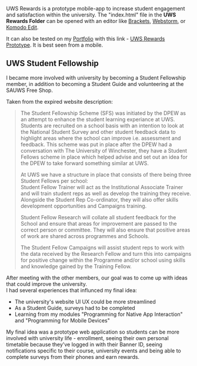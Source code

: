 UWS Rewards is a prototype mobile-app to increase student engagement and satisfaction within the university. The "index.html" file in the __UWS Rewards Folder__ can be opened with an editor like [Brackets](http://brackets.io/), [Webstorm](https://www.jetbrains.com/webstorm/), or [Komodo Edit](https://www.activestate.com/komodo-ide/downloads/edit).

It can also be tested on my [Portfolio](https://yuchingho.neocities.org/) with this link - [UWS Rewards Prototype](https://yuchingho.neocities.org/UWS-Rewards-Prototype.html). It is best seen from a mobile.

## UWS Student Fellowship

I became more involved with university by becoming a Student Fellowship member, in addition to becoming a Student Guide and volunteering at the SAUWS Free Shop.

Taken from the expired website description:
>The Student Fellowship Scheme (SFS) was initiated by the DPEW as an attempt to enhance the student learning experiance at UWS. Students are recruited on a school basis with an intention to look at the National Student Survey and other student feedback data to highlight areas where the school can improve i.e. assessment and feedback. This scheme was put in place after the DPEW had a conversation with The University of Winchester, they have a Student Fellows scheme in place which helped advise and set out an idea for the DPEW to take forward something similar at UWS.
>
> At UWS we have a structure in place that consists of there being three Student Fellows per school:\
> Student Fellow Trainer will act as the Institutional Associate Trainer and will train student reps as well as develop the training they receive. Alongside the Student Rep Co-ordinator, they will also offer skills development opportunities and Campaigns training.
>
> Student Fellow Research will collate all student feedback for the School and ensure that areas for improvement are passed to the correct person or committee. They will also ensure that positive areas of work are shared across programmes and Schools.
>
> The Student Fellow Campaigns will assist student reps to work with the data received by the Research Fellow and turn this into campaigns for positive change within the Programme and/or school using skills and knowledge gained by the Training Fellow.

After meeting with the other members, our goal was to come up with ideas that could improve the university.\
I had several experiences that influnced my final idea:
- The university's website UI UX could be more streamlined
- As a Student Guide, surveys had to be completed
- Learning from my modules "Programming for Native App Interaction" and "Programming for Mobile Devices"

My final idea was a prototype web application so students can be more involved with university life - enrollment, seeing their own personal timetable because they've logged in with their Banner ID, seeing notifications specific to their course, university events and being able to complete surveys from their phones and earn rewards.